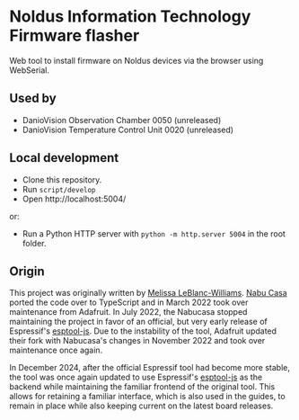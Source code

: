 # Noldus Information Technology Firmware flasher

Web tool to install firmware on Noldus devices via the browser using WebSerial.

## Used by

- DanioVision Observation Chamber 0050 (unreleased)
- DanioVision Temperature Control Unit 0020 (unreleased)

## Local development

- Clone this repository.
- Run `script/develop`
- Open http://localhost:5004/

or:
 - Run a Python HTTP server with `python -m http.server 5004` in the root folder. 
## Origin

This project was originally written by [Melissa LeBlanc-Williams](https://github.com/makermelissa). [Nabu Casa](https://www.nabucasa.com) ported the code over to TypeScript and in March 2022 took over maintenance from Adafruit. In July 2022, the Nabucasa stopped maintaining the project in favor of an official, but very early release of Espressif's [esptool-js](https://github.com/espressif/esptool-js/). Due to the instability of the tool, Adafruit updated their fork with Nabucasa's changes in November 2022 and took over maintenance once again.

In December 2024, after the official Espressif tool had become more stable, the tool was once again updated to use Espressif's [esptool-js](https://github.com/espressif/esptool-js/) as the backend while maintaining the familiar frontend of the original tool. This allows for retaining a familiar interface, which is also used in the guides, to remain in place while also keeping current on the latest board releases.
